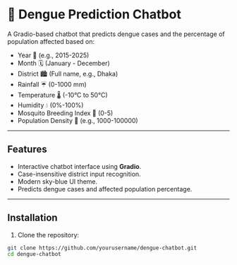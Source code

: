 # 🦟 Dengue Prediction Chatbot

A Gradio-based chatbot that predicts dengue cases and the percentage of population affected based on:

- Year 📅 (e.g., 2015-2025)
- Month 🗓️ (January - December)
- District 🏙️ (Full name, e.g., Dhaka)
- Rainfall ☔ (0-1000 mm)
- Temperature 🌡️ (-10°C to 50°C)
- Humidity 💧 (0%-100%)
- Mosquito Breeding Index 🦟 (0-5)
- Population Density 👥 (e.g., 1000-100000)

---

## Features

- Interactive chatbot interface using **Gradio**.
- Case-insensitive district input recognition.
- Modern sky-blue UI theme.
- Predicts dengue cases and affected population percentage.

---

## Installation

1. Clone the repository:

```bash
git clone https://github.com/yourusername/dengue-chatbot.git
cd dengue-chatbot
